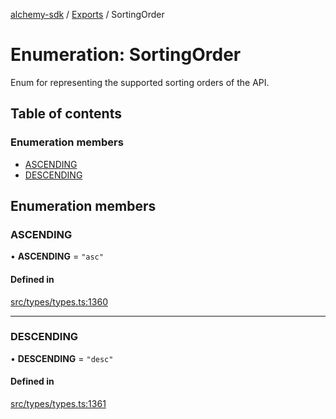 [alchemy-sdk](../README.md) / [Exports](../modules.md) / SortingOrder

# Enumeration: SortingOrder

Enum for representing the supported sorting orders of the API.

## Table of contents

### Enumeration members

- [ASCENDING](SortingOrder.md#ascending)
- [DESCENDING](SortingOrder.md#descending)

## Enumeration members

### ASCENDING

• **ASCENDING** = `"asc"`

#### Defined in

[src/types/types.ts:1360](https://github.com/alchemyplatform/alchemy-sdk-js/blob/432c999/src/types/types.ts#L1360)

___

### DESCENDING

• **DESCENDING** = `"desc"`

#### Defined in

[src/types/types.ts:1361](https://github.com/alchemyplatform/alchemy-sdk-js/blob/432c999/src/types/types.ts#L1361)
